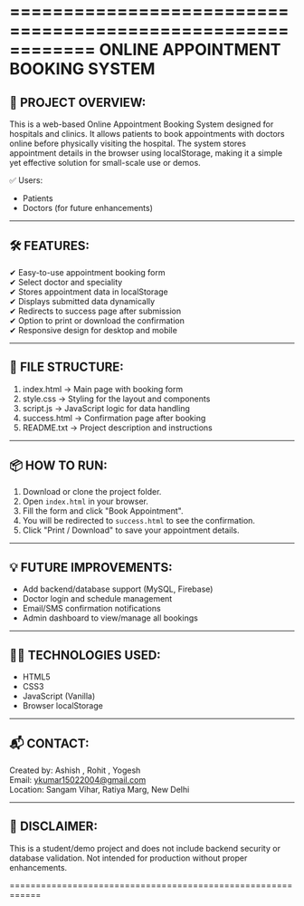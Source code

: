 ============================================================
          ONLINE APPOINTMENT BOOKING SYSTEM
============================================================

📌 PROJECT OVERVIEW:
------------------------------------------------------------
This is a web-based Online Appointment Booking System designed for hospitals and clinics. It allows patients to book appointments with doctors online before physically visiting the hospital. The system stores appointment details in the browser using localStorage, making it a simple yet effective solution for small-scale use or demos.

✅ Users: 
  - Patients
  - Doctors (for future enhancements)

------------------------------------------------------------
🛠️ FEATURES:
------------------------------------------------------------
✔ Easy-to-use appointment booking form  
✔ Select doctor and speciality  
✔ Stores appointment data in localStorage  
✔ Displays submitted data dynamically  
✔ Redirects to success page after submission  
✔ Option to print or download the confirmation  
✔ Responsive design for desktop and mobile

------------------------------------------------------------
📂 FILE STRUCTURE:
------------------------------------------------------------
1. index.html       → Main page with booking form
2. style.css        → Styling for the layout and components
3. script.js        → JavaScript logic for data handling
4. success.html     → Confirmation page after booking
5. README.txt       → Project description and instructions

------------------------------------------------------------
📦 HOW TO RUN:
------------------------------------------------------------
1. Download or clone the project folder.
2. Open `index.html` in your browser.
3. Fill the form and click "Book Appointment".
4. You will be redirected to `success.html` to see the confirmation.
5. Click "Print / Download" to save your appointment details.

------------------------------------------------------------
💡 FUTURE IMPROVEMENTS:
------------------------------------------------------------
- Add backend/database support (MySQL, Firebase)
- Doctor login and schedule management
- Email/SMS confirmation notifications
- Admin dashboard to view/manage all bookings

------------------------------------------------------------
👨‍💻 TECHNOLOGIES USED:
------------------------------------------------------------
- HTML5
- CSS3
- JavaScript (Vanilla)
- Browser localStorage

------------------------------------------------------------
📬 CONTACT:
------------------------------------------------------------
Created by: Ashish , Rohit , Yogesh <br>
Email: ykumar15022004@gmail.com  
Location: Sangam Vihar, Ratiya Marg, New Delhi

------------------------------------------------------------
🔐 DISCLAIMER:
------------------------------------------------------------
This is a student/demo project and does not include backend security or database validation. Not intended for production without proper enhancements.

============================================================
